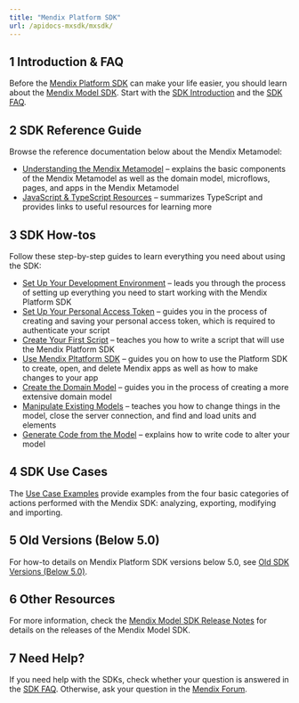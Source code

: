 ```yaml
---
title: "Mendix Platform SDK"
url: /apidocs-mxsdk/mxsdk/
---
```


## 1 Introduction & FAQ

Before the [Mendix Platform SDK](https://apidocs.rnd.mendix.com/platformsdk/latest/index.html) can make your life easier, you should learn about the [Mendix Model SDK](https://apidocs.rnd.mendix.com/modelsdk/latest/index.html). Start with the [SDK Introduction](/apidocs-mxsdk/mxsdk/sdk-intro/) and the [SDK FAQ](/apidocs-mxsdk/mxsdk/sdk-faq/). 

## 2 SDK Reference Guide

Browse the reference documentation below about the Mendix Metamodel:

* [Understanding the Mendix Metamodel](/apidocs-mxsdk/mxsdk/understanding-the-metamodel/) – explains the basic components of the Mendix Metamodel as well as the domain model, microflows, pages, and apps in the Mendix Metamodel
* [JavaScript & TypeScript Resources](/apidocs-mxsdk/mxsdk/javascript-typescript-resources/) – summarizes TypeScript and provides links to useful resources for learning more

## 3 SDK How-tos

Follow these step-by-step guides to learn everything you need about using the SDK:

* [Set Up Your Development Environment](/apidocs-mxsdk/mxsdk/setting-up-your-development-environment/) – leads you through the process of setting up everything you need to start working with the Mendix Platform SDK
* [Set Up Your Personal Access Token](/apidocs-mxsdk/mxsdk/setup-your-pat/) – guides you in the process of creating and saving your personal access token, which is required to authenticate your script
* [Create Your First Script](/apidocs-mxsdk/mxsdk/creating-your-first-script/) – teaches you how to write a script that will use the Mendix Platform SDK
* [Use Mendix Pltatform SDK](/apidocs-mxsdk/mxsdk/using-platform-sdk/) – guides you on how to use the Platform SDK to create, open, and delete Mendix apps as well as how to make changes to your app
* [Create the Domain Model](/apidocs-mxsdk/mxsdk/creating-the-domain-model/) – guides you in the process of creating a more extensive domain model
* [Manipulate Existing Models](/apidocs-mxsdk/mxsdk/manipulating-existing-models/) – teaches you how to change things in the model, close the server connection, and find and load units and elements
* [Generate Code from the Model](/apidocs-mxsdk/mxsdk/generating-code-from-the-model/) – explains how to write code to alter your model

## 4 SDK Use Cases

The [Use Case Examples](/apidocs-mxsdk/mxsdk/sdk-use-cases/) provide examples from the four basic categories of actions performed with the Mendix SDK: analyzing, exporting, modifying and importing.

## 5 Old Versions (Below 5.0)

For how-to details on Mendix Platform SDK versions below 5.0, see [Old SDK Versions (Below 5.0)](/apidocs-mxsdk/mxsdk/sdk-howtos/).

## 6 Other Resources

For more information, check the [Mendix Model SDK Release Notes](/releasenotes/sdk/model-sdk/) for details on the releases of the Mendix Model SDK.

## 7 Need Help?

If you need help with the SDKs, check whether your question is answered in the [SDK FAQ](/apidocs-mxsdk/mxsdk/sdk-faq/). Otherwise, ask your question in the [Mendix Forum](https://forum.mendixcloud.com/index4.html). 
